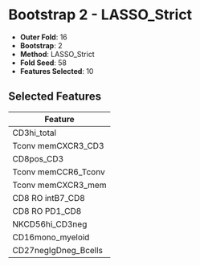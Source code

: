 # Bootstrap 2 - LASSO_Strict

- **Outer Fold**: 16
- **Bootstrap**: 2
- **Method**: LASSO_Strict
- **Fold Seed**: 58
- **Features Selected**: 10

## Selected Features

| Feature |
|---------|
| CD3hi_total |
| Tconv memCXCR3_CD3 |
| CD8pos_CD3 |
| Tconv memCCR6_Tconv |
| Tconv memCXCR3_mem |
| CD8 RO intB7_CD8 |
| CD8 RO PD1_CD8 |
| NKCD56hi_CD3neg |
| CD16mono_myeloid |
| CD27negIgDneg_Bcells |
